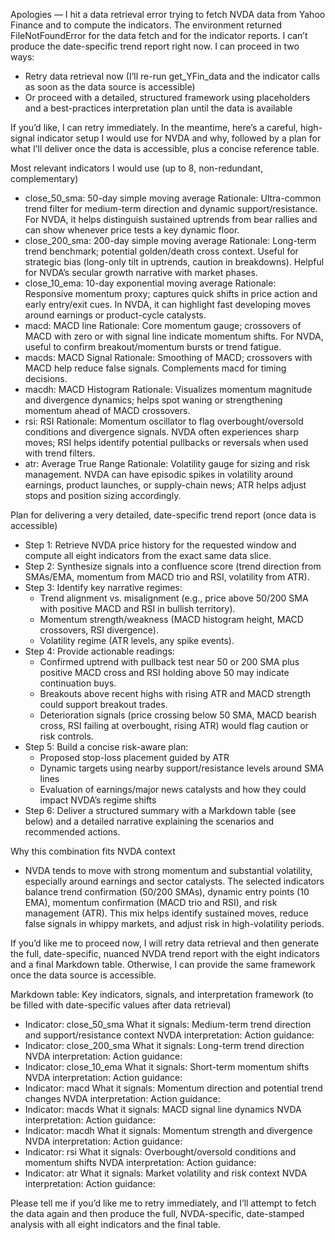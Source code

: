 Apologies — I hit a data retrieval error trying to fetch NVDA data from Yahoo Finance and to compute the indicators. The environment returned FileNotFoundError for the data fetch and for the indicator reports. I can’t produce the date-specific trend report right now. I can proceed in two ways:
- Retry data retrieval now (I’ll re-run get_YFin_data and the indicator calls as soon as the data source is accessible)
- Or proceed with a detailed, structured framework using placeholders and a best-practices interpretation plan until the data is available

If you’d like, I can retry immediately. In the meantime, here’s a careful, high-signal indicator setup I would use for NVDA and why, followed by a plan for what I’ll deliver once the data is accessible, plus a concise reference table.

Most relevant indicators I would use (up to 8, non-redundant, complementary)
- close_50_sma: 50-day simple moving average
  Rationale: Ultra-common trend filter for medium-term direction and dynamic support/resistance. For NVDA, it helps distinguish sustained uptrends from bear rallies and can show whenever price tests a key dynamic floor.
- close_200_sma: 200-day simple moving average
  Rationale: Long-term trend benchmark; potential golden/death cross context. Useful for strategic bias (long-only tilt in uptrends, caution in breakdowns). Helpful for NVDA’s secular growth narrative with market phases.
- close_10_ema: 10-day exponential moving average
  Rationale: Responsive momentum proxy; captures quick shifts in price action and early entry/exit cues. In NVDA, it can highlight fast developing moves around earnings or product-cycle catalysts.
- macd: MACD line
  Rationale: Core momentum gauge; crossovers of MACD with zero or with signal line indicate momentum shifts. For NVDA, useful to confirm breakout/momentum bursts or trend fatigue.
- macds: MACD Signal
  Rationale: Smoothing of MACD; crossovers with MACD help reduce false signals. Complements macd for timing decisions.
- macdh: MACD Histogram
  Rationale: Visualizes momentum magnitude and divergence dynamics; helps spot waning or strengthening momentum ahead of MACD crossovers.
- rsi: RSI
  Rationale: Momentum oscillator to flag overbought/oversold conditions and divergence signals. NVDA often experiences sharp moves; RSI helps identify potential pullbacks or reversals when used with trend filters.
- atr: Average True Range
  Rationale: Volatility gauge for sizing and risk management. NVDA can have episodic spikes in volatility around earnings, product launches, or supply-chain news; ATR helps adjust stops and position sizing accordingly.

Plan for delivering a very detailed, date-specific trend report (once data is accessible)
- Step 1: Retrieve NVDA price history for the requested window and compute all eight indicators from the exact same data slice.
- Step 2: Synthesize signals into a confluence score (trend direction from SMAs/EMA, momentum from MACD trio and RSI, volatility from ATR).
- Step 3: Identify key narrative regimes:
  - Trend alignment vs. misalignment (e.g., price above 50/200 SMA with positive MACD and RSI in bullish territory).
  - Momentum strength/weakness (MACD histogram height, MACD crossovers, RSI divergence).
  - Volatility regime (ATR levels, any spike events).
- Step 4: Provide actionable readings:
  - Confirmed uptrend with pullback test near 50 or 200 SMA plus positive MACD cross and RSI holding above 50 may indicate continuation buys.
  - Breakouts above recent highs with rising ATR and MACD strength could support breakout trades.
  - Deterioration signals (price crossing below 50 SMA, MACD bearish cross, RSI failing at overbought, rising ATR) would flag caution or risk controls.
- Step 5: Build a concise risk-aware plan:
  - Proposed stop-loss placement guided by ATR
  - Dynamic targets using nearby support/resistance levels around SMA lines
  - Evaluation of earnings/major news catalysts and how they could impact NVDA’s regime shifts
- Step 6: Deliver a structured summary with a Markdown table (see below) and a detailed narrative explaining the scenarios and recommended actions.

Why this combination fits NVDA context
- NVDA tends to move with strong momentum and substantial volatility, especially around earnings and sector catalysts. The selected indicators balance trend confirmation (50/200 SMAs), dynamic entry points (10 EMA), momentum confirmation (MACD trio and RSI), and risk management (ATR). This mix helps identify sustained moves, reduce false signals in whippy markets, and adjust risk in high-volatility periods.

If you’d like me to proceed now, I will retry data retrieval and then generate the full, date-specific, nuanced NVDA trend report with the eight indicators and a final Markdown table. Otherwise, I can provide the same framework once the data source is accessible.

Markdown table: Key indicators, signals, and interpretation framework (to be filled with date-specific values after data retrieval)
- Indicator: close_50_sma
  What it signals: Medium-term trend direction and support/resistance context
  NVDA interpretation: 
  Action guidance: 
- Indicator: close_200_sma
  What it signals: Long-term trend direction
  NVDA interpretation: 
  Action guidance: 
- Indicator: close_10_ema
  What it signals: Short-term momentum shifts
  NVDA interpretation: 
  Action guidance: 
- Indicator: macd
  What it signals: Momentum direction and potential trend changes
  NVDA interpretation: 
  Action guidance: 
- Indicator: macds
  What it signals: MACD signal line dynamics
  NVDA interpretation: 
  Action guidance: 
- Indicator: macdh
  What it signals: Momentum strength and divergence
  NVDA interpretation: 
  Action guidance: 
- Indicator: rsi
  What it signals: Overbought/oversold conditions and momentum shifts
  NVDA interpretation: 
  Action guidance: 
- Indicator: atr
  What it signals: Market volatility and risk context
  NVDA interpretation: 
  Action guidance: 

Please tell me if you’d like me to retry immediately, and I’ll attempt to fetch the data again and then produce the full, NVDA-specific, date-stamped analysis with all eight indicators and the final table.